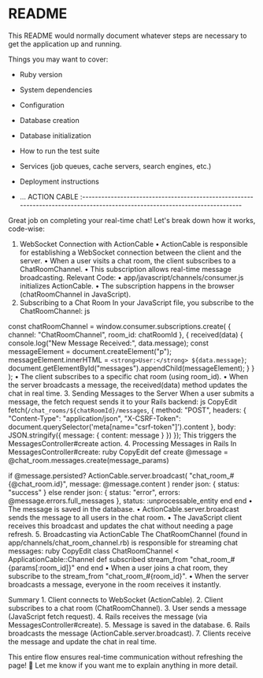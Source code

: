 # README

This README would normally document whatever steps are necessary to get the
application up and running.

Things you may want to cover:

* Ruby version

* System dependencies

* Configuration

* Database creation

* Database initialization

* How to run the test suite

* Services (job queues, cache servers, search engines, etc.)

* Deployment instructions

* ...
ACTION CABLE :----------------------------------------------------------------------------------------------------------------------------

Great job on completing your real-time chat! Let's break down how it works, code-wise:
1. WebSocket Connection with ActionCable
    • ActionCable is responsible for establishing a WebSocket connection between the client and the server.
    • When a user visits a chat room, the client subscribes to a ChatRoomChannel.
    • This subscription allows real-time message broadcasting.
Relevant Code:
    • app/javascript/channels/consumer.js initializes ActionCable.
    • The subscription happens in the browser (chatRoomChannel in JavaScript).
2. Subscribing to a Chat Room
In your JavaScript file, you subscribe to the ChatRoomChannel:
js

const chatRoomChannel = window.consumer.subscriptions.create(
  { channel: "ChatRoomChannel", room_id: chatRoomId },
  {
    received(data) {
      console.log("New Message Received:", data.message);
      const messageElement = document.createElement("p");
      messageElement.innerHTML = `<strong>User:</strong> ${data.message}`;
      document.getElementById("messages").appendChild(messageElement);
    }
  }
);
    • The client subscribes to a specific chat room (using room_id).
    • When the server broadcasts a message, the received(data) method updates the chat in real time.
3. Sending Messages to the Server
When a user submits a message, the fetch request sends it to your Rails backend:
js
CopyEdit
fetch(`/chat_rooms/${chatRoomId}/messages`, {
  method: "POST",
  headers: {
    "Content-Type": "application/json",
    "X-CSRF-Token": document.querySelector('meta[name="csrf-token"]').content
  },
  body: JSON.stringify({ message: { content: message } })
});
This triggers the MessagesController#create action.
4. Processing Messages in Rails
In MessagesController#create:
ruby
CopyEdit
def create
  @message = @chat_room.messages.create(message_params)

  if @message.persisted?
    ActionCable.server.broadcast(
      "chat_room_#{@chat_room.id}",
      message: @message.content
    )
    render json: { status: "success" }
  else
    render json: { status: "error", errors: @message.errors.full_messages }, status: :unprocessable_entity
  end
end
    • The message is saved in the database.
    • ActionCable.server.broadcast sends the message to all users in the chat room.
    • The JavaScript client receives this broadcast and updates the chat without needing a page refresh.
5. Broadcasting via ActionCable
The ChatRoomChannel (found in app/channels/chat_room_channel.rb) is responsible for streaming chat messages:
ruby
CopyEdit
class ChatRoomChannel < ApplicationCable::Channel
  def subscribed
    stream_from "chat_room_#{params[:room_id]}"
  end
end
    • When a user joins a chat room, they subscribe to the stream_from "chat_room_#{room_id}".
    • When the server broadcasts a message, everyone in the room receives it instantly.

Summary
    1. Client connects to WebSocket (ActionCable).
    2. Client subscribes to a chat room (ChatRoomChannel).
    3. User sends a message (JavaScript fetch request).
    4. Rails receives the message (via MessagesController#create).
    5. Message is saved in the database.
    6. Rails broadcasts the message (ActionCable.server.broadcast).
    7. Clients receive the message and update the chat in real time.

This entire flow ensures real-time communication without refreshing the page! 🚀 Let me know if you want me to explain anything in more detail.
